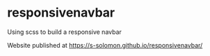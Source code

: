 # responsivenavbar

Using scss to build a responsive navbar

Website published at https://s-solomon.github.io/responsivenavbar/
